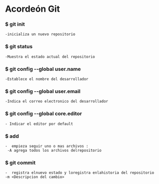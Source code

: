 # Acordeón Git

### $ git init
    -inicializa un nuevo repositorio

### $ git status
    -Muestra el estado actual del repositorio
    
### $ git config --global user.name
    -Establece el nombre del desarrollador

### $ git config --global user.email 
    -Indica el correo electronico del desarrollador

### $ git config  --global core.editor 
    - Indicar el editor por default 

### $ add 
    -  empieza seguir uno o mas archivos :
	 -A agrega todos los archivos delrepositorio

### $ git commit 
    -  registra elnuevo estado y loregistra enlahistoria del repositorio
	-m <Descripcion del cambio>
